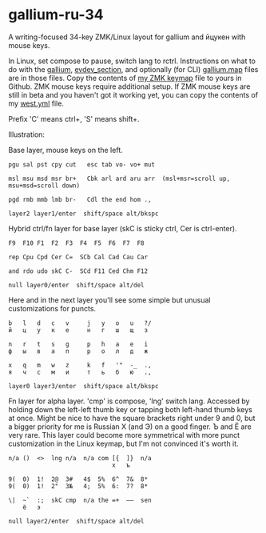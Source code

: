 # gallium-ru-34
A writing-focused 34-key ZMK/Linux layout for gallium and йцукен with mouse keys.

In Linux, set compose to pause, switch lang to rctrl.
Instructions on what to do with the [gallium](https://github.com/stozi/galliumv2-ru-34/blob/main/gallium), [evdev_section](https://github.com/stozi/gallium-ru-34/blob/main/evdev_section.xml), and optionally (for CLI) [gallium.map](https://github.com/stozi/gallium-ru-34/blob/main/gallium.map) files are in those files. Copy the contents of [my ZMK keymap](https://github.com/stozi/zmk-config/blob/master/config/a_dux.keymap) file to yours in Github. ZMK mouse keys require additional setup. If ZMK mouse keys are still in beta and you haven't got it working yet, you can copy the contents of my [west.yml](https://github.com/stozi/zmk-config/blob/master/config/west.yml) file.


Prefix 'C' means ctrl+, 'S' means shift+.

Illustration:

Base layer, mouse keys on the left.

```
pgu sal pst cpy cut   esc tab vo- vo+ mut

msl msu msd msr br+   Cbk arl ard aru arr  (msl+msr=scroll up, msu+msd=scroll down)

pgd rmb mmb lmb br-   Cdl the end hom .,

layer2 layer1/enter  shift/space alt/bkspc   
```

Hybrid ctrl/fn layer for base layer (skC is sticky ctrl, Cer is ctrl-enter).

```
F9  F10 F1  F2  F3  F4  F5  F6  F7  F8

rep Cpu Cpd Cer C=  SCb Cal Cad Cau Car

and rdo udo skC C-  SCd F11 Ced Chm F12

null layer0/enter  shift/space alt/del
```
Here and in the next layer you'll see some simple but unusual customizations for puncts.
```
b   l   d   c   v     j   y   o   u   ?/
й   ц   у   к   е     н   г   ш   щ   з

n   r   t   s   g     p   h   a   e   i
ф   ы   в   а   п     р   о   л   д   ж

x   q   m   w   z     k   f   '"  -_  .,
я   ч   с   м   и     т   ь   б   ю   .,

layer0 layer3/enter  shift/space alt/bkspc
```
Fn layer for alpha layer. 'cmp' is compose, 'lng' switch lang. Accessed by holding down the left-left thumb key or tapping both left-hand thumb keys at once. Might be nice to have the square brackets right under 9 and 0, but a bigger priority for me is Russian Х (and Э) on a good finger. Ъ and Ё are very rare. This layer could become more symmetrical with more punct customization in the Linux keymap, but I'm not convinced it's worth it.
```
n/a ()  <>  lng n/a  n/a com [{  ]}  n/a
                             х   ъ

9(  0)  1!  2@  3#   4$  5%  6^  7&  8*
9(  0)  1!  2"  3№   4;  5%  6:  7?  8*

\|  ~`  :;  skC cmp  n/a the =+  –—  sen
    ё   э

null layer2/enter  shift/space alt/del
```
